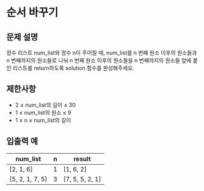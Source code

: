 # 순서 바꾸기

## 문제 설명

정수 리스트 num_list와 정수 n이 주어질 때, num_list를 n 번째 원소 이후의 원소들과 n 번째까지의 원소들로 나눠 n 번째 원소 이후의 원소들을 n 번째까지의 원소들 앞에 붙인 리스트를 return하도록 solution 함수를 완성해주세요.  


## 제한사항

- 2 ≤ num_list의 길이 ≤ 30
- 1 ≤ num_list의 원소 ≤ 9
- 1 ≤ n ≤ num_list의 길이


## 입출력 예

| num_list        | n | result          |
|-----------------|---|-----------------|
| [2, 1, 6]       | 1 | [1, 6, 2]       |
| [5, 2, 1, 7, 5] | 3 | [7, 5, 5, 2, 1] |
